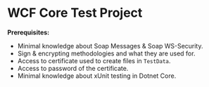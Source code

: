 # WCF Core Test Project

**Prerequisites:**

- Minimal knowledge about Soap Messages & Soap WS-Security.
- Sign & encrypting methodologies and what they are used for.
- Access to certificate used to create files in `TestData`.
- Access to password of the certificate.
- Minimal knowledge about xUnit testing in Dotnet Core.